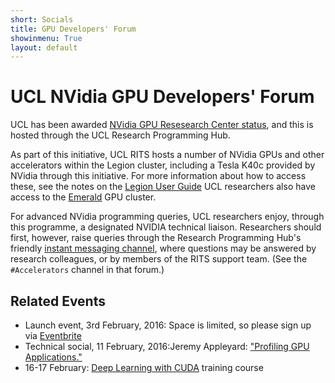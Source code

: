 ```yaml
---
short: Socials
title: GPU Developers' Forum
showinmenu: True
layout: default
---
```


UCL NVidia GPU Developers' Forum
==============================

UCL has been awarded [NVidia GPU Resesearch Center status](https://www.engineering.ucl.ac.uk/news/ucl-named-an-nvidia-gpu-research-centre/), and this is hosted through the UCL Research Programming Hub.

As part of this initiative, UCL RITS hosts a number of NVidia GPUs and other accelerators within the Legion cluster, including a Tesla K40c provided by NVidia through this initiative.
For more information about how to access these, see the notes on the
[Legion User Guide](https://wiki.rc.ucl.ac.uk/wiki/Legion_GPU_nodes) UCL researchers also have access to
the [Emerald](https://wiki.rc.ucl.ac.uk/wiki/Emerald) GPU cluster.

For advanced NVidia programming queries, UCL researchers enjoy, through this programme,
a designated NVIDIA technical liaison. Researchers should first, however, raise queries through the Research Programming Hub's
friendly [instant messaging channel](https://ucl-programming-hub.slack.com/), where questions may be answered by
research colleagues, or by members of the RITS support team. (See the `#Accelerators` channel in that forum.)

Related Events
--------------

* Launch event, 3rd February, 2016: Space is limited, so please sign up via [Eventbrite](https://www.eventbrite.co.uk/e/launch-of-the-gpu-developers-forum-tickets-20073034988)
* Technical social, 11 February, 2016:Jeremy Appleyard: ["Profiling GPU Applications."](https://ucltechsocialfeb16.eventbrite.co.uk)
* 16-17 February: [Deep Learning with CUDA](http://www.nvidia.co.uk/object/cuda-training-calendar.html) training course
